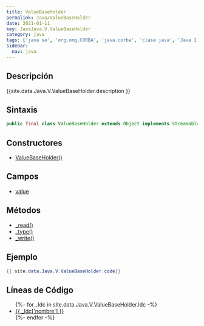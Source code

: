 ```yaml
---
title: ValueBaseHolder
permalink: Java/ValueBaseHolder
date: 2021-01-11
key: JavaJava.V.ValueBaseHolder
category: java
tags: ['java se', 'org.omg.CORBA', 'java.corba', 'clase java', 'Java 1.0']
sidebar: 
  nav: java
---
```


## Descripción
{{site.data.Java.V.ValueBaseHolder.description }}

## Sintaxis
~~~java
public final class ValueBaseHolder extends Object implements Streamable
~~~

## Constructores
* [ValueBaseHolder()](/Java/ValueBaseHolder/ValueBaseHolder/)

## Campos
* [value](/Java/ValueBaseHolder/value)

## Métodos
* [_read()](/Java/ValueBaseHolder/_read)
* [_type()](/Java/ValueBaseHolder/_type)
* [_write()](/Java/ValueBaseHolder/_write)

## Ejemplo
~~~java
{{ site.data.Java.V.ValueBaseHolder.code}}
~~~

## Líneas de Código
<ul>
{%- for _ldc in site.data.Java.V.ValueBaseHolder.ldc -%}
   <li>
       <a href="{{_ldc['url'] }}">{{ _ldc['nombre'] }}</a>
   </li>
{%- endfor -%}
</ul>
